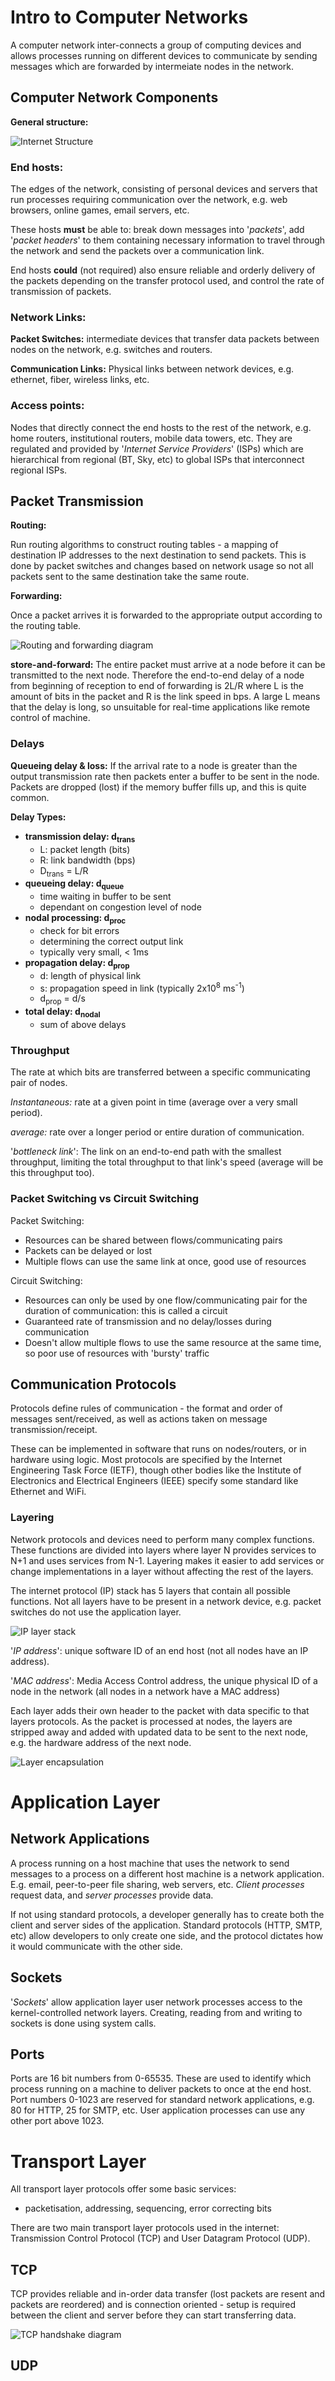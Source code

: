 # Intro to Computer Networks

A computer network inter-connects a group of computing devices and allows processes running on different devices to communicate by sending messages which are forwarded by intermeiate nodes in the network.

## Computer Network Components

**General structure:**

![Internet Structure](internet_structure.png)

### **End hosts:**

The edges of the network, consisting of personal devices and servers that run processes requiring communication over the network, e.g. web browsers, online games, email servers, etc.

These hosts **must** be able to: break down messages into '*packets*', add '*packet headers*' to them containing necessary information to travel through the network and send the packets over a communication link.

End hosts **could** (not required) also ensure reliable and orderly delivery of the packets depending on the transfer protocol used, and control the rate of transmission of packets.

### **Network Links:**

**Packet Switches:** intermediate devices that transfer data packets between nodes on the network, e.g. switches and routers.

**Communication Links:** Physical links between network devices, e.g. ethernet, fiber, wireless links, etc.

### **Access points:**

Nodes that directly connect the end hosts to the rest of the network, e.g. home routers, institutional routers, mobile data towers, etc. They are regulated and provided by '*Internet Service Providers*' (ISPs) which are hierarchical from regional (BT, Sky, etc) to global ISPs that interconnect regional ISPs.

## **Packet Transmission**

**Routing:**

Run routing algorithms to construct routing tables - a mapping of destination IP addresses to the next destination to send packets. This is done by packet switches and changes based on network usage so not all packets sent to the same destination take the same route.

**Forwarding:**

Once a packet arrives it is forwarded to the appropriate output according to the routing table.

![Routing and forwarding diagram](routing_and_forwarding.png)

**store-and-forward:** The entire packet must arrive at a node before it can be transmitted to the next node. Therefore the end-to-end delay of a node from beginning of reception to end of forwarding is 2L/R where L is the amount of bits in the packet and R is the link speed in bps. A large L means that the delay is long, so unsuitable for real-time applications like remote control of machine.

### **Delays**

**Queueing delay & loss:** If the arrival rate to a node is greater than the output transmission rate then packets enter a buffer to be sent in the node. Packets are dropped (lost) if the memory buffer fills up, and this is quite common.

**Delay Types:**

- **transmission delay: d<sub>trans</sub>**
  - L: packet length (bits)
  - R: link bandwidth (bps)
  - D<sub>trans</sub> = L/R
- **queueing delay: d<sub>queue</sub>**
  - time waiting in buffer to be sent
  - dependant on congestion level of node
- **nodal processing: d<sub>proc</sub>**
  - check for bit errors
  - determining the correct output link
  - typically very small, < 1ms
- **propagation delay: d<sub>prop</sub>**
  - d: length of physical link
  - s: propagation speed in link (typically 2x10<sup>8</sup> ms<sup>-1</sup>)
  - d<sub>prop</sub> = d/s
- **total delay: d<sub>nodal</sub>**
  - sum of above delays

### **Throughput**

The rate at which bits are transferred between a specific communicating pair of nodes.

*Instantaneous:* rate at a given point in time (average over a very small period).

*average:* rate over a longer period or entire duration of communication.

'*bottleneck link*': The link on an end-to-end path with the smallest throughput, limiting the total throughput to that link's speed (average will be this throughput too).

### Packet Switching vs Circuit Switching

Packet Switching:

- Resources can be shared between flows/communicating pairs
- Packets can be delayed or lost
- Multiple flows can use the same link at once, good use of resources

Circuit Switching:

- Resources can only be used by one flow/communicating pair for the duration of communication: this is called a circuit
- Guaranteed rate of transmission and no delay/losses during communication
- Doesn't allow multiple flows to use the same resource at the same time, so poor use of resources with 'bursty' traffic

## **Communication Protocols**

Protocols define rules of communication - the format and order of messages sent/received, as well as actions taken on message transmission/receipt.

These can be implemented in software that runs on nodes/routers, or in hardware using logic. Most protocols are specified by the Internet Engineering Task Force (IETF), though other bodies like the Institute of Electronics and Electrical Engineers (IEEE) specify some standard like Ethernet and WiFi.

### Layering

Network protocols and devices need to perform many complex functions. These functions are divided into layers where layer N provides services to N+1 and uses services from N-1. Layering makes it easier to add services or change implementations in a layer without affecting the rest of the layers.

The internet protocol (IP) stack has 5 layers that contain all possible functions. Not all layers have to be present in a network device, e.g. packet switches do not use the application layer.

![IP layer stack](IP_layers.png)

'*IP address*': unique software ID of an end host (not all nodes have an IP address).

'*MAC address*': Media Access Control address, the unique physical ID of a node in the network (all nodes in a network have a MAC address)

Each layer adds their own header to the packet with data specific to that layers protocols. As the packet is processed at nodes, the layers are stripped away and added with updated data to be sent to the next node, e.g. the hardware address of the next node.

![Layer encapsulation](layer_encapsulation.png)

# Application Layer

## Network Applications

A process running on a host machine that uses the network to send messages to a process on a different host machine is a network application. E.g. email, peer-to-peer file sharing, web servers, etc. *Client processes* request data, and *server processes* provide data.

If not using standard protocols, a developer generally has to create both the client and server sides of the application. Standard protocols (HTTP, SMTP, etc) allow developers to only create one side, and the protocol dictates how it would communicate with the other side.

## Sockets

'*Sockets*' allow application layer user network processes access to the kernel-controlled network layers. Creating, reading from and writing to sockets is done using system calls.

## Ports

Ports are 16 bit numbers from 0-65535. These are used to identify which process running on a machine to deliver packets to once at the end host. Port numbers 0-1023 are reserved for standard network applications, e.g. 80 for HTTP, 25 for SMTP, etc. User application processes can use any other port above 1023.

# Transport Layer

All transport layer protocols offer some basic services:

- packetisation, addressing, sequencing, error correcting bits

There are two main transport layer protocols used in the internet: Transmission Control Protocol (TCP) and User Datagram Protocol (UDP).

## TCP

TCP provides reliable and in-order data transfer (lost packets are resent and packets are reordered) and is connection oriented - setup is required between the client and server before they can start transferring data.

![TCP handshake diagram](TCP_handshake_diagram.png)

## UDP

